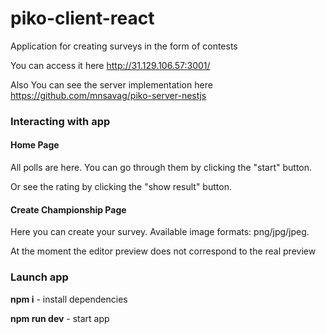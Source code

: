 # piko-client-react

Application for creating surveys in the form of contests

You can access it here http://31.129.106.57:3001/

Also You can see the server implementation here https://github.com/mnsavag/piko-server-nestjs

### Interacting with app

#### Home Page

All polls are here. You can go through them by clicking the "start" button.

Or see the rating by clicking the "show result" button.

#### Create Championship Page

Here you can create your survey. Available image formats: png/jpg/jpeg.

At the moment the editor preview does not correspond to the real preview
​
### Launch app

**npm i** - install dependencies

**npm run dev** - start app
